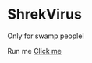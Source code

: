 # ShrekVirus
Only for swamp people!

Run me 
		<a href="https://github.com/MrChickenBacon/ShrekVirus/raw/master/ShrekVirus/ShrekVirus/bin/Shrek.exe">Click me</a>							
      
